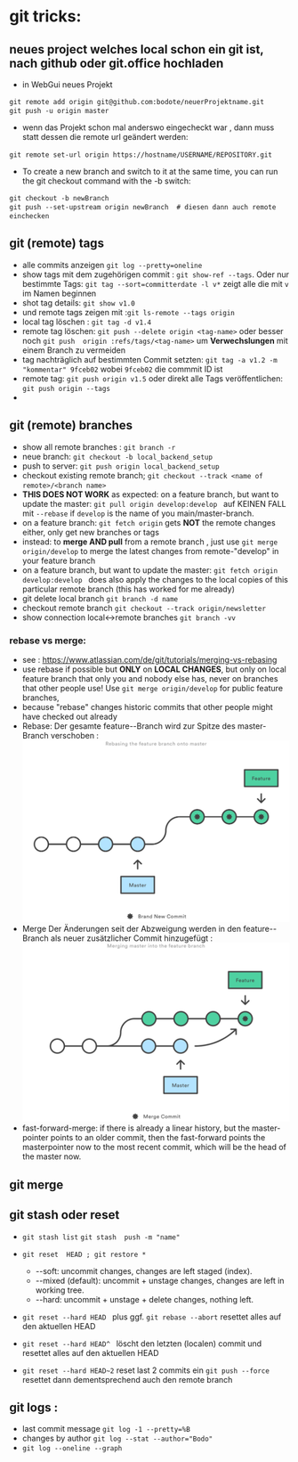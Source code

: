 # git tricks:
## neues project welches local schon ein git ist, nach github oder git.office hochladen
* in WebGui neues Projekt 
```
git remote add origin git@github.com:bodote/neuerProjektname.git
git push -u origin master
```
* wenn das Projekt schon mal anderswo eingecheckt war , dann muss statt dessen die remote url geändert werden:

`git remote set-url origin https://hostname/USERNAME/REPOSITORY.git`

* To create a new branch and switch to it at the same time, you can run the git checkout command with the -b switch:
```
git checkout -b newBranch
git push --set-upstream origin newBranch  # diesen dann auch remote einchecken
```
## git (remote) tags
* alle commits anzeigen `git log --pretty=oneline` 
* show tags mit dem zugehörigen commit : `git show-ref --tags`. Oder nur bestimmte Tags: `git tag --sort=committerdate -l v*`  zeigt alle die mit `v` im Namen beginnen
* shot tag details: `git show v1.0` 
* und remote tags zeigen mit  :`git ls-remote --tags origin`
* local tag löschen : `git tag -d v1.4`
* remote tag löschen: `git push --delete origin <tag-name>` oder besser noch `git push  origin :refs/tags/<tag-name>` um **Verwechslungen** mit einem Branch zu vermeiden
* tag nachträglich auf bestimmten Commit setzten: `git tag -a v1.2 -m "kommentar" 9fceb02` wobei `9fceb02` die commmit ID ist
* remote tag: `git push origin v1.5` oder direkt alle Tags veröffentlichen: `git push origin --tags`
* 
## git (remote) branches
* show all remote branches : `git branch -r`
* neue branch: `git checkout -b local_backend_setup`
* push to server: `git push origin local_backend_setup`
* checkout existing remote  branch; `git checkout --track <name of remote>/<branch name>` 
* **THIS DOES NOT WORK** as expected: on a feature branch, but want to update the master: `git pull origin develop:develop ` auf KEINEN FALL mit `--rebase`  if `develop` is the name of you main/master-branch.
* on a feature branch: `git fetch origin` gets **NOT** the remote changes either, only get new branches or tags
* instead: to **merge AND pull** from a remote branch , just use `git merge origin/develop` to merge the latest changes from remote-"develop" in your feature branch 
* on a feature branch, but want to update the master:   `git fetch origin develop:develop ` does also apply the changes to the local copies of this particular remote branch (this has worked for me already)
* git delete local branch `git branch -d name`
* checkout remote branch `git checkout --track origin/newsletter`
* show connection local<->remote branches `git branch -vv`
### rebase vs merge:
* see : https://www.atlassian.com/de/git/tutorials/merging-vs-rebasing
* use rebase if possible but **ONLY** on **LOCAL CHANGES**, but only on local feature branch that only you and nobody else has, never on   branches that other people use!  Use `git merge origin/develop` for public feature branches,
* because "rebase" changes historic commits that other people might have checked out already
* Rebase:  Der gesamte feature--Branch wird zur Spitze des master-Branch verschoben :![rebase](./assets/rebase.svg  )
* Merge Der Änderungen seit der Abzweigung werden in den  feature--Branch als neuer zusätzlicher Commit hinzugefügt :![rebase](./assets/merge.svg  )
* fast-forward-merge: if there is already a linear history, but the master-pointer points to an older commit, then the fast-forward points the masterpointer now to the most recent commit, which will be the head of the master now.


## git merge

## git stash oder reset
* `git stash list`  `git stash  push -m "name" `
* `git reset  HEAD ; git restore *`
   * --soft: uncommit changes, changes are left staged (index).
   * --mixed (default): uncommit + unstage changes, changes are left in working tree.
   * --hard: uncommit + unstage + delete changes, nothing left.
* `git reset --hard HEAD ` plus ggf. `git rebase --abort` resettet alles auf den aktuellen HEAD
* `git reset --hard HEAD^ ` löscht den letzten (localen) commit und   resettet alles auf den aktuellen HEAD

* `git reset --hard HEAD~2` reset last 2 commits ein `git push --force` resettet dann dementsprechend auch den remote  branch


## git logs :
* last commit message `git log -1 --pretty=%B`
* changes by author `git log --stat --author="Bodo"`
* `git log --oneline --graph`

